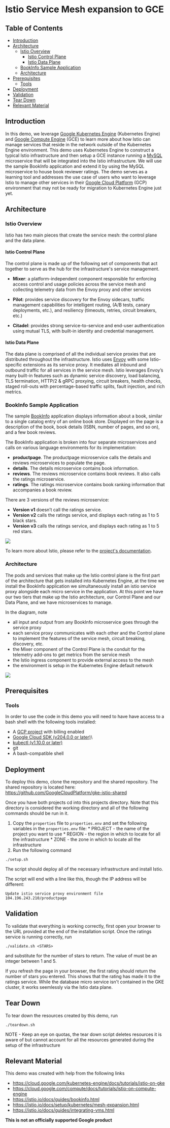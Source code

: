 # Istio Service Mesh expansion to GCE

## Table of Contents
<!--ts-->
* [Introduction](#introduction)
* [Architecture](#architecture)
   * [Istio Overview](#istio-overview)
      * [Istio Control Plane](#istio-control-plane)
      * [Istio Data Plane](#istio-data-plane)
   * [BookInfo Sample Application](#bookinfo-sample-application)
   * [Architecture](#architecture-1)
* [Prerequisites](#prerequisites)
   * [Tools](#tools)
* [Deployment](#deployment)
* [Validation](#validation)
* [Tear Down](#tear-down)
* [Relevant Material](#relevant-material)
<!--te-->

## Introduction

In this demo, we leverage [Google Kubernetes
Engine](https://cloud.google.com/kubernetes-engine/) (Kubernetes Engine) and
[Google Compute Engine](https://cloud.google.com/compute/) (GCE) to learn more
about how Istio can manage services that reside in the network outside of the
Kubernetes Engine environment. This demo uses Kubernetes Engine to construct a
typical Istio infrastructure and then setup a GCE instance running a
[MySQL](https://www.mysql.com/) microservice that will be integrated into the
Istio infrastructure. We will use the sample BookInfo application and extend it
by using the MySQL microservice to house book reviewer ratings. The demo serves
as a learning tool and addresses the use case of users who want to leverage
Istio to manage other services in their
[Google Cloud Platform](https://cloud.google.com/) (GCP) environment that may
not be ready for migration to Kubernetes Engine just yet.

## Architecture

### Istio Overview

Istio has two main pieces that create the service mesh: the control plane and
the data plane.

#### Istio Control Plane

The control plane is made up of the following set of components that act
together to serve as the hub for the infrastructure's service management.

- **Mixer**: a platform-independent component responsible for enforcing access
  control and usage policies across the service mesh and collecting telemetry
  data from the Envoy proxy and other services

- **Pilot**: provides service discovery for the Envoy sidecars, traffic
  management capabilities for intelligent routing, (A/B tests, canary
  deployments, etc.), and resiliency (timeouts, retries, circuit breakers,
  etc.)

- **Citadel**: provides strong service-to-service and end-user authentication
  using mutual TLS, with built-in identity and credential management.

#### Istio Data Plane

The data plane is comprised of all the individual service proxies that are
distributed throughout the infrastructure. Istio uses
[Envoy](https://www.envoyproxy.io/) with some Istio-specific extensions as its
service proxy. It mediates all inbound and outbound traffic for all services in
the service mesh. Istio leverages Envoy’s many built-in features such as
dynamic service discovery, load balancing, TLS termination, HTTP/2 & gRPC
proxying, circuit breakers, health checks, staged roll-outs with
percentage-based traffic splits, fault injection, and rich metrics.

### BookInfo Sample Application

The sample [BookInfo](https://istio.io/docs/guides/bookinfo.html)
application displays information about a book, similar to a single catalog entry
of an online book store. Displayed on the page is a description of the book,
book details (ISBN, number of pages, and so on), and a few book reviews.

The BookInfo application is broken into four separate microservices and calls on
various language environments for its implementation:

- **productpage**. The productpage microservice calls the details and reviews
  microservices to populate the page.
- **details**. The details microservice contains book information.
- **reviews**. The reviews microservice contains book reviews. It also calls the
  ratings microservice.
- **ratings**. The ratings microservice contains book ranking information that
  accompanies a book review.

There are 3 versions of the reviews microservice:

- **Version v1** doesn’t call the ratings service.
- **Version v2** calls the ratings service, and displays each rating as 1 to 5
  black stars.
- **Version v3** calls the ratings service, and displays each rating as 1 to 5
  red stars.

![](./images/bookinfo.png)

To learn more about Istio, please refer to the
[project's documentation](https://istio.io/docs/).

### Architecture

The pods and services that make up the Istio control plane is the first part of
the architecture that gets installed into Kubernetes Engine, at the time we
install the BookInfo application we simultaneously install an istio service
proxy alongside each micro service in the application. At this point we have
our two tiers that make up the Istio architecture, our Control Plane and our
Data Plane, and we have microservices to manage.

In the diagram, note
* all input and output from any BookInfo microservice goes through the service
  proxy
* each service proxy communicates with each other and the Control plane to
  implement the features of the service mesh, circuit breaking, discovery, etc.
* the Mixer component of the Control Plane is the conduit for the telemetry
  add-ons to get metrics from the service mesh
* the Istio ingress component to provide external access to the mesh
* the environment is setup in the Kubernetes Engine default network

![](./images/istio-gke-gce.png)


## Prerequisites

### Tools

In order to use the code in this demo you will need to have have access to a
bash shell with the following tools installed:

* A [GCP project](https://cloud.google.com/) with billing enabled
* [Google Cloud SDK (v204.0.0 or later)](https://cloud.google.com/sdk/downloads)\
* [kubectl (v1.10.0 or later)](https://kubernetes.io/docs/tasks/tools/install-kubectl/)
* git
* A bash-compatible shell

## Deployment

To deploy this demo, clone the repository and the shared repository.
The shared repository is located here: 
https://github.com/GoogleCloudPlatform/gke-istio-shared

Once you have both projects cd into this projects directory.
Note that this directory is considered the working directory and all of the following 
commands should be run in it.

1. Copy the `properties` file to `properties.env` and set the following
   variables in the `properties.env` file:
       * PROJECT - the name of the project you want to use
       * REGION - the region in which to locate for all the infrastructure
       * ZONE - the zone in which to locate all the infrastructure
1. Run the following command

```console
./setup.sh
```

The script should deploy all of the necessary infrastructure and install Istio.

The script will end with a line like this, though the IP address will be different:
```
Update istio service proxy environment file
104.196.243.210/productpage
```

## Validation

To validate that everything is working correctly, first open your browser to
the URL provided at the end of the installation script. Once the ratings
service is running correctly, run

```console
./validate.sh <STARS>
```

and substitute <STARS> for the number of stars to return. The value of <STARS>
must be an integer between 1 and 5.

If you refresh the page in your browser, the first rating should return the
number of stars you entered. This shows that the rating has made it to the ratings
service. While the database micro service isn't contained in the GKE cluster, it
works seemlessly via the Istio data plane.

## Tear Down

To tear down the resources created by this demo, run

```console
./teardown.sh
```

NOTE - Keep an eye on quotas, the tear down script deletes resources it is
aware of but cannot account for all the resources generated during the setup of
the infrastructure

## Relevant Material

This demo was created with help from the following links

- https://cloud.google.com/kubernetes-engine/docs/tutorials/istio-on-gke
- https://cloud.google.com/compute/docs/tutorials/istio-on-compute-engine
- https://istio.io/docs/guides/bookinfo.html
- https://istio.io/docs/setup/kubernetes/mesh-expansion.html
- https://istio.io/docs/guides/integrating-vms.html


**This is not an officially supported Google product**
